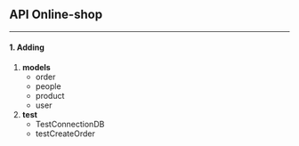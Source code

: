##  **API Online-shop**
---
#### 1. Adding
1. **models**
    - order
    - people
    - product
    - user
2. **test**
    - TestConnectionDB
    - testCreateOrder
